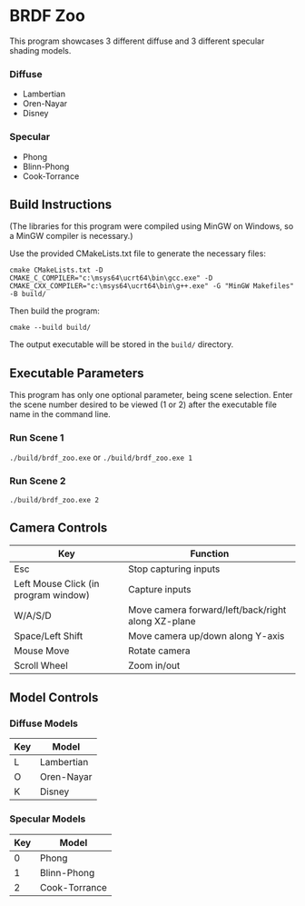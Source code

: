 # BRDF Zoo

This program showcases 3 different diffuse and 3 different specular shading models.

### Diffuse
- Lambertian
- Oren-Nayar
- Disney

### Specular
- Phong
- Blinn-Phong
- Cook-Torrance

## Build Instructions

(The libraries for this program were compiled using MinGW on Windows, so a MinGW compiler is necessary.)

Use the provided CMakeLists.txt file to generate the necessary files:

`cmake CMakeLists.txt -D CMAKE_C_COMPILER="c:\msys64\ucrt64\bin\gcc.exe" -D CMAKE_CXX_COMPILER="c:\msys64\ucrt64\bin\g++.exe" -G "MinGW Makefiles" -B build/`

Then build the program:

`cmake --build build/`

The output executable will be stored in the `build/` directory.

## Executable Parameters

This program has only one optional parameter, being scene selection. Enter the scene number desired to be viewed (1 or 2) after the executable file name in the command line.

### Run Scene 1
`./build/brdf_zoo.exe` or `./build/brdf_zoo.exe 1`

### Run Scene 2
`./build/brdf_zoo.exe 2`

## Camera Controls
| Key | Function |
| --- | --- |
| Esc | Stop capturing inputs |
| Left Mouse Click (in program window) | Capture inputs |
| W/A/S/D | Move camera forward/left/back/right along XZ-plane |
| Space/Left Shift | Move camera up/down along Y-axis |
| Mouse Move | Rotate camera |
| Scroll Wheel | Zoom in/out |

## Model Controls

### Diffuse Models
| Key | Model |
| --- | --- |
| L | Lambertian |
| O | Oren-Nayar |
| K | Disney |

### Specular Models
| Key | Model |
| --- | --- |
| 0 | Phong |
| 1 | Blinn-Phong |
| 2 | Cook-Torrance |